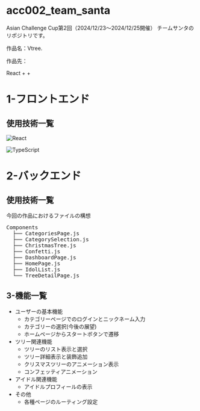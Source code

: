 # acc002_team_santa
Asian Challenge Cup第2回（2024/12/23〜2024/12/25開催） チームサンタのリポジトリです。

作品名：Vtree.

作品先：

React + + 

# 1-フロントエンド
## 使用技術一覧
![React](https://camo.qiitausercontent.com/c4a40a6ab784af30bdd4e6b51956362ad4139d9a/68747470733a2f2f696d672e736869656c64732e696f2f62616467652f2d52656163742d3230323332413f7374796c653d666f722d7468652d6261646765266c6f676f3d7265616374266c6f676f436f6c6f723d363144414642)

![TypeScript](https://camo.qiitausercontent.com/a1c82dde1e505a2f11e0575cf726515a7112e072/68747470733a2f2f696d672e736869656c64732e696f2f62616467652f2d547970655363726970742d3030303030302e7376673f7374796c653d666f722d7468652d6261646765266c6f676f3d74797065736372697074266c6f676f436f6c6f723d363144414642)

# 2-バックエンド
## 使用技術一覧

今回の作品におけるファイルの構想
<pre>
Components
  ├── CategoriesPage.js
  ├── CategorySelection.js
  ├── ChristmasTree.js
  ├── Confetti.js
  ├── DashboardPage.js
  ├── HomePage.js
  ├── IdolList.js
  └── TreeDetailPage.js
</pre>

 ## 3-機能一覧 
 
* ユーザーの基本機能
  * カテゴリーページでのログインとニックネーム入力
  * カテゴリーの選択(今後の展望)
  * ホームページからスタートボタンで遷移
* ツリー関連機能
  * ツリーのリスト表示と選択
  * ツリー詳細表示と装飾追加
  * クリスマスツリーのアニメーション表示
  * コンフェッティアニメーション
* アイドル関連機能
  * アイドルプロフィールの表示
* その他
  * 各種ページのルーティング設定
